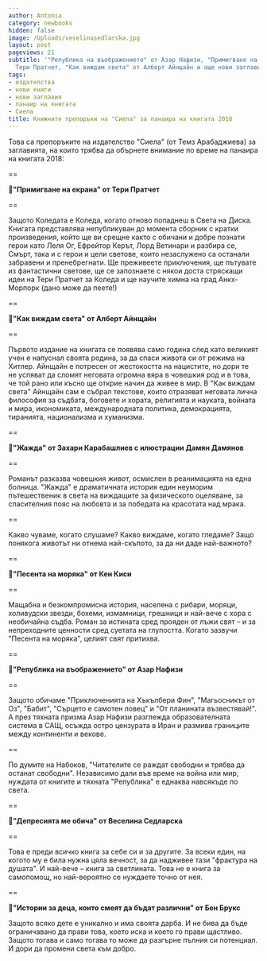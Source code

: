 ```yaml
---
author: Antonia
category: newbooks
hidden: false
image: /Uploads/veselinasedlarska.jpg
layout: post
pageviews: 21
subtitle: '"Република на въображението" от Азар Нафизи, "Примигване на екрана" от
  Тери Пратчет, "Как виждам света" от Алберт Айнщайн и още нови заглавия'
tags:
- издателства
- нови книги
- нови заглавия
- панаир на книгата
- Сиела
title: Книжните препоръки на "Сиела" за панаира на книгата 2018
---
```


Това са препоръките на издателство "Сиела" (от Темз Арабаджиева) за заглавията, на които трябва да обърнете внимание по време на панаира на книгата 2018:

\==

📒**"Примигване на екрана" от Тери Пратчет**

\==

Защото Коледата е Коледа, когато отново попаднеш в Света на Диска. Книгата представлява непубликуван до момента сборник с кратки произведения, който ще ви срещне както с обичани и добре познати герои като Леля Ог, Ефрейтор Керът, Лорд Ветинари и разбира се, Смърт, така и с герои и цели светове, които незаслужено са останали забравени и пренебрегнати. Ще преживеете приключения, ще пътувате из фантастични светове, ще се запознаете с някои доста стряскащи идеи на Тери Пратчет за Коледа и ще научите химна на град Анкх-Морпорк (дано може да пеете!)

\==

📒**"Как виждам света" от Алберт Айнщайн**

\==

Първото издание на книгата се появява само година след като великият учен е напуснал своята родина, за да спаси живота си от режима на Хитлер. Айнщайн е потресен от жестокостта на нацистите, но дори те не успяват да сломят неговата огромна вяра в човешкия род и в това, че той рано или късно ще открие начин да живее в мир. В "Как виждам света" Айнщайн сам е събрал текстове, които отразяват неговата лична философия за съдбата, боговете и хората, религията и науката, войната и мира, икономиката, международната политика, демокрацията, тиранията, национализма и хуманизма.

\==

📒**"Жажда" от Захари Карабашлиев с илюстрации Дамян Дамянов**

\==

Романът разказва човешкия живот, осмислен в реанимацията на една болница. "Жажда" е драматичната история един неуморим пътешественик в света на виждащите за физическото оцеляване, за спасителния пояс на любовта и за победата на красотата над мрака.

\==

Какво чуваме, когато слушаме? Какво виждаме, когато гледаме? Защо понякога животът ни отнема най-скъпото, за да ни даде най-важното?

\==

📒**"Песента на моряка" от Кен Киси**

\==

Мащабна и безкомпромисна история, населена с рибари, моряци, холивудски звезди, бохеми, измамници, грешници и най-вече с хора с необичайна съдба. Роман за истината сред прояден от лъжи свят – и за непреходните ценности сред суетата на глупостта. Когато зазвучи "Песента на моряка", целият свят притихва.

\==

📒**"Република на въображението" от Азар Нафизи**

\==

Защото обичаме "Приключенията на Хъкълбери Фин", "Магьосникът от Оз", "Бабит", "Сърцето е самотен ловец" и "От планината възвестявай!". А през тяхната призма Азар Нафизи разглежда образователната система в САЩ, осъжда остро цензурата в Иран и размива границите между континенти и векове.

\==

По думите на Набоков, "Читателите се раждат свободни и трябва да останат свободни". Независимо дали във време на война или мир, нуждата от книгите и тяхната "Република" е еднаква навсякъде по света.

\==

📒**"Депресията ме обича" от Веселина Седларска**

\==

Това е преди всичко книга за себе си и за другите. За всеки един, на когото му е била нужна цяла вечност, за да надживее тази "фрактура на душата". И най-вече – книга за светлината. Това не е книга за самопомощ, но най-вероятно се нуждаете точно от нея.

\==

📒**"Истории за деца, които смеят да бъдат различни" от Бен Брукс**

Защото всяко дете е уникално и има своята дарба. И не бива да бъде ограничавано да прави това, което иска и което го прави щастливо. Защото тогава и само тогава то може да разгърне пълния си потенциал. И дори да промени света към добро.